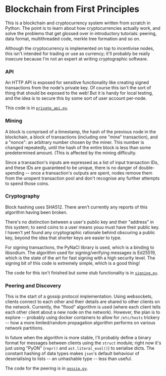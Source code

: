 # Blockchain from First Principles

This is a blockchain and cryptocurrency system written from scratch in Python. The point is to learn about how cryptocurrencies actually work, and solve the problems that get glossed over in introductory tutorials: peering, data format, multithreaded code, merkle tree formation and so on.

Although the cryptocurrency is implemented on top to incentivise nodes, this isn't intended for trading or use as currency; it'll probably be really insecure because I'm not an expert at writing cryptographic software.


### API

An HTTP API is exposed for sensitive functionality like creating signed transactions from the node's private key. Of course this isn't the sort of thing that should be exposed to the web! But it is handy for local testing, and the idea is to secure this by some sort of user account per-node.

This code is in [`private_api.py`](./private_api.py).


### Mining
A block is comprised of a timestamp, the hash of the previous node in the blockchain, a block of transactions (including one "mine" transaction), and a "nonce": an arbitrary number chosen by the miner. This number is changed repeatedly, until the hash of the entire block is less than some predetermined amount. (This is affected by the mining difficulty.

Since a transaction's inputs are expressed as a list of input transaction IDs, and these IDs are guaranteed to be unique, there is no danger of double-spending -- once a transaction's outputs are spent, nodes remove them from the unspent transaction pool and don't recognise any further attempts to spend those coins.


### Cryptography

Block hashing uses SHA512. There aren't currently any reports of this algorithm having been broken.

There's no distinction between a user's public key and their "address" in this system; to send coins to a user  means youu must have their public key. I haven't yet found any cryptographic rationale behind obscuring a public key, beyond the idea that shorter keys are easier to type.

For signing transactions, the PyNaCl library is used, which is a binding to libsodium. The algorithm used for signing/verifying messages is Ed25519, which is the state of the art for fast signing with a high security level. The signing bit of this code is extremely simple, which is a good thing!

The code for this isn't finished but some stub functionality is in [`signing.py`](./signing.py).


### Peering and Discovery

This is the start of a gossip protocol implementation. Using websockets, clients connect to each other and their details are shared to other clients on the network. Currently, the "flood" algorithm is used (where each client tells each other client about a new node on the network). However, the plan is to explore -- probably using docker containers to allow for `/etc/hosts` trickery -- how a more limited/random propagation algorithm performs on various network partitions.

In future when the algorithm is more stable, I'll probably define a binary format for messages between clients using the `struct` module; right now it's just using "PyON" (`repr()` and `ast.literal_eval()`) to serialise dicts. The constant hashing of data types makes `json`'s default behaviour of deserialising to lists -- an unhashable type -- less than useful.

The code for the peering is in [`gossip.py`](./gossip.py).